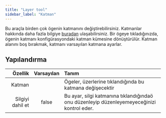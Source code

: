 ```yaml
---
title: "Layer tool"
sidebar_label: "Katman"
---
```


Bu araçla birden çok ögenin katmanını değiştirebilirsiniz. Katmanlar hakkında daha fazla bilgiye [buradan](../layers.md) ulaşabilirsiniz. Bir ögeye tıkladığınızda, ögenin katmanı konfigürasyondaki katman kümesine dönüştürülür. Katman alanını boş bırakmak, katmanı varsayılan katmana ayarlar.

## Yapılandırma

|          Özellik | Varsayılan | Tanım                                                                                      |
| ----------------:|:----------:|:------------------------------------------------------------------------------------------ |
|           Katman |            | Ögeler, üzerlerine tıklandığında bu katmana değişecektir                                   |
| Silgiyi dahil et |   false    | Bu ayar, silgi katmanına tıklandığındaö onu düzenleyip düzenleyemeyeceğinizi kontrol eder. |
